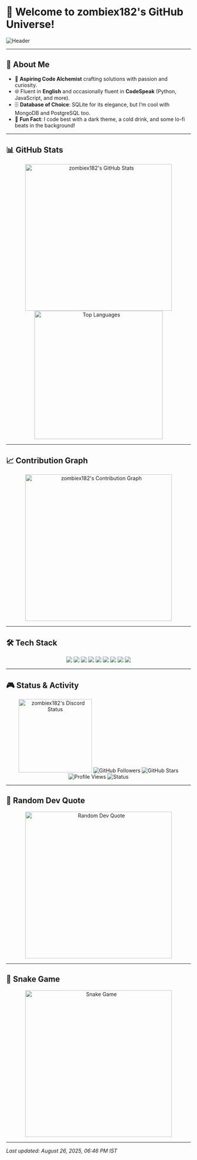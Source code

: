 
# 🚀 Welcome to zombiex182's GitHub Universe!

![Header](https://readme-typing-svg.herokuapp.com?font=JetBrains+Mono&size=24&pause=1000&color=00C4B4&center=true&vCenter=true&width=500&lines=Hey,+I'm+zombiex182!;Code+Wizard+and+Bug+Slayer;Building+the+Future,+One+Commit+at+a+Time!)

---

## 🌟 About Me

- 💼 **Aspiring Code Alchemist** crafting solutions with passion and curiosity.
- 🌐 Fluent in **English** and occasionally fluent in **CodeSpeak** (Python, JavaScript, and more).
- 🗄️ **Database of Choice**: SQLite for its elegance, but I’m cool with MongoDB and PostgreSQL too.
- 🎯 **Fun Fact**: I code best with a dark theme, a cold drink, and some lo-fi beats in the background!

---

## 📊 GitHub Stats

<div align="center">
  <img src="https://github-readme-stats.vercel.app/api?username=zombiex182&show_icons=true&theme=tokyonight&hide_border=true" alt="zombiex182's GitHub Stats" width="400"/>
  <img src="https://github-readme-stats.vercel.app/api/top-langs/?username=zombiex182&layout=compact&theme=tokyonight&hide_border=true" alt="Top Languages" width="350"/>
</div>

---

## 📈 Contribution Graph

<div align="center">
  <img src="https://github-readme-activity-graph.vercel.app/graph?username=zombiex182&theme=tokyonight&hide_border=true&area=true&bg_color=1a1b27&color=ffffff&line=58a6ff&point=58a6ff" alt="zombiex182's Contribution Graph" width="400"/>
</div>

---

## 🛠️ Tech Stack

<div align="center">
  <img src="https://img.shields.io/badge/-Python-3776AB?style=flat-square&logo=python&logoColor=white" />
  <img src="https://img.shields.io/badge/-JavaScript-F7DF1E?style=flat-square&logo=javascript&logoColor=black" />
  <img src="https://img.shields.io/badge/-TypeScript-3178C6?style=flat-square&logo=typescript&logoColor=white" />
  <img src="https://img.shields.io/badge/-React-61DAFB?style=flat-square&logo=react&logoColor=black" />
  <img src="https://img.shields.io/badge/-Node.js-339933?style=flat-square&logo=node.js&logoColor=white" />
  <img src="https://img.shields.io/badge/-SQLite-003B57?style=flat-square&logo=sqlite&logoColor=white" />
  <img src="https://img.shields.io/badge/-MongoDB-47A248?style=flat-square&logo=mongodb&logoColor=white" />
  <img src="https://img.shields.io/badge/-Git-F05032?style=flat-square&logo=git&logoColor=white" />
  <img src="https://img.shields.io/badge/-VS_Code-007ACC?style=flat-square&logo=visual-studio-code&logoColor=white" />
</div>

---

## 🎮 Status & Activity

<div align="center">
  <!-- Lanyard Discord Activity Badge -->
  <img src="https://lanyard.cnrad.dev/api/1213542104920494130?bg=1a1b27&borderRadius=10" alt="zombiex182's Discord Status" width="200" onerror="this.style.display='none';document.getElementById('fallback-discord').style.display='block';"/>
  <div id="fallback-discord" style="display:none; color:white;">Discord status will show once you replace the ID with your Discord User ID (see instructions below).</div>
  <img src="https://img.shields.io/github/followers/zombiex182?label=Followers&style=social" alt="GitHub Followers" />
  <img src="https://img.shields.io/github/stars/zombiex182?label=Stars&style=social" alt="GitHub Stars" />
  <img src="https://komarev.com/ghpvc/?username=zombiex182&color=brightgreen" alt="Profile Views" />
  <img src="https://img.shields.io/badge/Status-Coding%20Like%20a%20Zombie-blueviolet?style=flat-square" alt="Status" />
</div>

---

## 💭 Random Dev Quote

<div align="center">
  <img src="https://quotes-github-readme.vercel.app/api?type=horizontal&theme=tokyonight" alt="Random Dev Quote" width="400"/>
</div>

---

## 🐍 Snake Game

<div align="center">
  <img src="https://github.com/zombiex182/zombiex182/blob/output/github-contribution-snake.svg" alt="Snake Game" width="400"/>
</div>

---

*Last updated: August 26, 2025, 06:46 PM IST*
